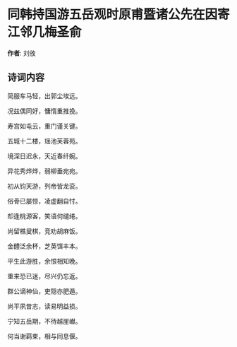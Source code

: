 # 同韩持国游五岳观时原甫暨诸公先在因寄江邻几梅圣俞

**作者**: 刘攽

## 诗词内容

简服车马轻，出郭尘埃远。

况兹偶同好，慵惰重推挽。

寿宫如屯云，重门谨关键。

五城十二楼，瑶池芙蓉苑。

境深日迟永，天近春纤婉。

异花秀烨烨，弱柳垂宛宛。

初从钧天游，列帝皆龙衮。

俗骨已屡惊，凌虚翻自忖。

却逢桃源客，笑语何缱绻。

尚留樵叟棋，竞劝胡麻饭。

金醴泛余杯，芝英饵丰本。

平生此游胜，余恨相知晚。

重来恐已迷，尽兴仍忘返。

群公谪神仙，吏隠亦肥遁。

尚平夙昔志，读易明益损。

宁知五岳期，不待越崖𪩘。

何当谢羁束，相与同息偃。


